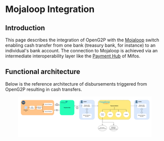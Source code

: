 # Mojaloop Integration

## Introduction <a href="#introduction" id="introduction"></a>

This page describes the integration of OpenG2P with the [Mojaloop](https://mojaloop.io/) switch enabling cash transfer from one bank (treasury bank, for instance) to an individual's bank account. The connection to Mojaloop is achieved via an intermediate interoperability layer like the [Payment Hub](https://payments.mifos.org/) of Mifos.&#x20;

## Functional architecture

Below is the reference architecture of disbursements triggered from OpenG2P resulting in cash transfers.

<figure><img src="../../.gitbook/assets/image (41).png" alt=""><figcaption></figcaption></figure>
